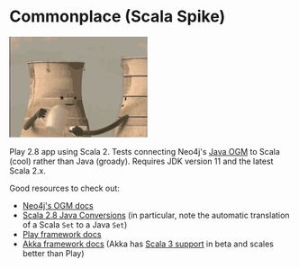 # Commonplace (Scala Spike)
![](mascot.gif)

Play 2.8 app using Scala 2. Tests connecting Neo4j's [Java OGM](https://neo4j.com/docs/ogm-manual/current) to Scala (cool) rather than Java (groady). Requires JDK version 11 and the latest Scala 2.x.

Good resources to check out:

- [Neo4j's OGM docs](https://neo4j.com/docs/ogm-manual/current)
- [Scala 2.8 Java Conversions](https://docs.scala-lang.org/overviews/collections/conversions-between-java-and-scala-collections.html) (in particular, note the automatic translation of a Scala `Set` to a Java `Set`)
- [Play framework docs](https://www.playframework.com/documentation/2.8.x/Home)
- [Akka framework docs](https://doc.akka.io/docs/akka/current/index.html) (Akka has [Scala 3 support](https://doc.akka.io/docs/akka/current/project/scala3.html) in beta and scales better than Play)
